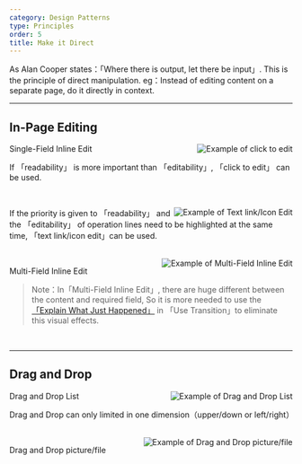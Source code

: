 ```yaml
---
category: Design Patterns
type: Principles
order: 5
title: Make it Direct
---
```


As Alan Cooper states：「Where there is output, let there be input」. This is the principle of direct manipulation. eg：Instead of editing content on a separate page, do it directly in context.

---

## In-Page Editing

<img class="preview-img" align="right" alt="Example of click to edit" description="Status 1: Common browsing mode, do not distinguish between editable  and  non-editable lines；<br>Status 2: On mouse hover, the background is backlit with yellow. A tool tip invites the user to 'Click to edit'；<br>Status 3: Once the user clicks on the title, the form elements 「Input box」, 「OK」 and 「Cancel」 appear, and the cursor is positioned in the 「input box」." src="https://gw.alipayobjects.com/zos/rmsportal/EXKwsvUkIUNkHBSsOlRi.png">

Single-Field Inline Edit

If 「readability」 is more important than 「editability」, 「click to edit」 can be used.

<br>

<img class="preview-img" align="right" alt="Example of Text link/Icon Edit" description="Status 1: Text link/icon appears near the editable line.；<br>Status 2: Once the mouse clicks 「edit」,the form elements 「Input box」, 「Ok」 and 「Cancel」 appear, and the cursor is positioned in the 「input box」.
" src="https://gw.alipayobjects.com/zos/rmsportal/qiAYBQKcQnmavxHzkeaK.png">

If the priority is given to 「readability」 and the 「editability」 of operation lines need to be highlighted at the same time, 「text link/icon edit」can be used.

<br>

<img class="preview-img" align="right" alt="Example of Multi-Field Inline Edit" description="Edit mode without destroying integrity can enlarge the space in order to put down the 「Input box」 and other form elements. Besides, when switching the edit mode in the Table, it is necessary to ensure that each column does not beat." src="https://gw.alipayobjects.com/zos/rmsportal/ukbXcTHrgPmTfHmCassD.png">

Multi-Field Inline Edit

> Note：In「Multi-Field Inline Edit」, there are huge different between the content and required field, So it is more needed to use the [「Explain What Just Happened」](../docs/spec/transition#解释刚刚发生了什么) in 「Use Transition」to eliminate this visual effects.

<br>

---

## Drag and Drop

<img class="preview-img" align="right" alt="Example of Drag and Drop List" description="Status 1: On mouse hover,a removable 「icon」 appears.；<br>Status 2： When hovering over the 「icon」, the pointer changes into a 「hand」, click-and-drag operation can be used；<br>Status 3：Drag  target to the placeable block. When  blue stroke appears, inform  user that object can be placed in the block." src="https://gw.alipayobjects.com/zos/rmsportal/xZWSNecZhGXaAVluxOAK.png">

Drag and Drop List

Drag and Drop can only limited in one dimension（upper/down or left/right）

<br>

<img class="preview-img" align="right" alt="Example of Drag and Drop picture/file" src="https://gw.alipayobjects.com/zos/rmsportal/wuAOmxmpXkcZlHzTbIvY.png">

Drag and Drop picture/file

<br>
